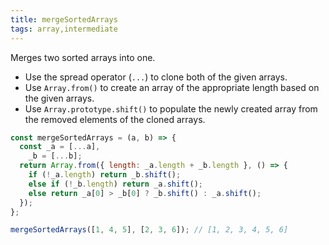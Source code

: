 ```yaml
---
title: mergeSortedArrays
tags: array,intermediate
---
```


Merges two sorted arrays into one.

- Use the spread operator (`...`) to clone both of the given arrays.
- Use `Array.from()` to create an array of the appropriate length based on the given arrays.
- Use `Array.prototype.shift()` to populate the newly created array from the removed elements of the cloned arrays.

```js
const mergeSortedArrays = (a, b) => {
  const _a = [...a],
    _b = [...b];
  return Array.from({ length: _a.length + _b.length }, () => {
    if (!_a.length) return _b.shift();
    else if (!_b.length) return _a.shift();
    else return _a[0] > _b[0] ? _b.shift() : _a.shift();
  });
};
```

```js
mergeSortedArrays([1, 4, 5], [2, 3, 6]); // [1, 2, 3, 4, 5, 6]
```
